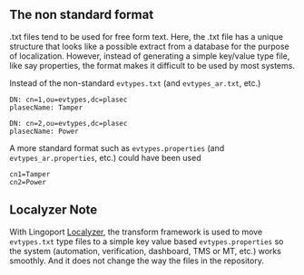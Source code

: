 ## The non standard format
.txt files tend to be used for free form text. 
Here, the .txt file has a unique structure that looks like a possible extract from a database for the purpose of localization. 
However, instead of generating a simple key/value type file, like say properties, the format makes it difficult to be used by most systems. 

Instead of the non-standard <code>evtypes.txt</code> (and <code>evtypes_ar.txt</code>, etc.)

    DN: cn=1,ou=evtypes,dc=plasec
    plasecName: Tamper

    DN: cn=2,ou=evtypes,dc=plasec
    plasecName: Power

A  more standard format such as <code>evtypes.properties</code> (and <code>evtypes_ar.properties</code>, etc.) could have been used

    cn1=Tamper
    cn2=Power

## Localyzer Note
With Lingoport [Localyzer](https://lingoport.com/software-internationalization-products/localyzer-localization-automation/), the transform framework is used to move <code>evtypes.txt</code> type files to a simple key value based <code>evtypes.properties</code> so the system (automation, verification, dashboard, TMS or MT, etc.) works smoothly.
And it does not change the way the files in the repository.
